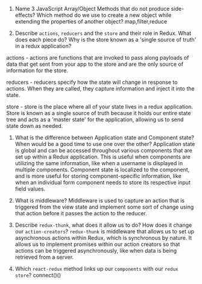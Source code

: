 1.  Name 3 JavaScript Array/Object Methods that do not produce side-effects? Which method do we use to create a new object while extending the properties of another object?
map,filter,reduce

1.  Describe `actions`, `reducers` and the `store` and their role in Redux. What does each piece do? Why is the store known as a 'single source of truth' in a redux application?

actions - actions are functions that are invoked to pass along payloads of data that get sent from your app to the store and are the only source of information for the store.

reducers - reducers specify how the state will change in response to actions. When they are called, they capture information and inject it into the state.

store - store is the place where all of your state lives in a redux application. Store is known as a single source of truth because it holds our entire state tree and acts as a 'master state' for the application, allowing us to send state down as needed.

1.  What is the difference between Application state and Component state? When would be a good time to use one over the other?
Application state is global and can be accessed throughout various components that are set up within a Redux application. This is useful when components are utilizing the same information, like when a username is displayed in multiple components. Component state is localized to the component, and is more useful for storing component-specific information, like when an individual form component needs to store its respective input field values.

1.  What is middleware?
Middleware is used to capture an action that is triggered from the view state and implement some sort of change using that action before it passes the action to the reducer.

1.  Describe `redux-thunk`, what does it allow us to do? How does it change our `action-creators`?
`redux-thunk` is middleware that allows us to set up asynchronous actions within Redux, which is synchronous by nature. It allows us to implement promises within our action creators so that actions can be triggered asynchronously, like when data is being retrieved from a server. 

1.  Which `react-redux` method links up our `components` with our `redux store`?
connect()()
